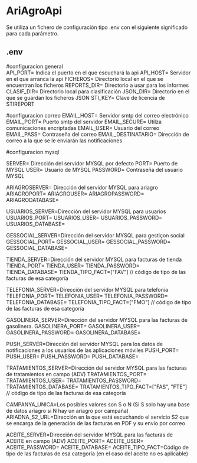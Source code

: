 ﻿# AriAgroApi
Se utiliza un fichero de configuración tipo .env con el siguiente significado para cada parámetro.

## .env
#configuracion general  
API_PORT= Indica el puerto en el que escuchará la api
API_HOST= Servidor en el que arranca la api
FICHEROS= Directorio local en el que se encuentran los ficheros
REPORTS_DIR= Directorio a usar para los informes
CLASIF_DIR= Directorio local para clasificación
JSON_DIR= Directorio en el que se guardan los ficheros JSON
STI_KEY= Clave de licencia de STIREPORT


#configuracion correo
EMAIL_HOST= Servidor smtp del correo electrónico
EMAIL_PORT= Puerto smtp del servidor
EMAIL_SECURE= Utilza comunicaciones encriptadas 
EMAIL_USER= Usuario del correo
EMAIL_PASS= Contraseña del correo
EMAIL_DESTINATARIO= Dirección de correo a la que se le enviarán las notificaciones

#configuracion mysql

SERVER= Dirección del servidor MYSQL por defecto
PORT= Puerto de MYSQL
USER= Usuario de MYSQL
PASSWORD= Contraseña del usuario MYSQL

ARIAGROSERVER= Dirección del servidor MYSQL para ariagro
ARIAGROPORT=
ARIAGROUSER=
ARIAGROPASSWORD=
ARIAGRODATABASE=

  
USUARIOS_SERVER=Dirección del servidor MYSQL para usuarios
USUARIOS_PORT=
USUARIOS_USER=
USUARIOS_PASSWORD=
USUARIOS_DATABASE=
 

GESSOCIAL_SERVER=Dirección del servidor MYSQL para gestiçon social
GESSOCIAL_PORT=
GESSOCIAL_USER=
GESSOCIAL_PASSWORD=
GESSOCIAL_DATABASE=
 
 
TIENDA_SERVER=Dirección del servidor MYSQL para facturas de tienda
TIENDA_PORT=
TIENDA_USER=
TIENDA_PASSWORD=
TIENDA_DATABASE=
TIENDA_TIPO_FACT=["FAV"] // código de tipo de las facturas de esa categoría 
 

TELEFONIA_SERVER=Dirección del servidor MYSQL para telefonía
TELEFONIA_PORT=
TELEFONIA_USER=
TELEFONIA_PASSWORD=
TELEFONIA_DATABASE=
TELEFONIA_TIPO_FACT=["FMO"] // código de tipo de las facturas de esa categoría 

  
GASOLINERA_SERVER=Dirección del servidor MYSQL para las facturas de gasolinera.
GASOLINERA_PORT=
GASOLINERA_USER=
GASOLINERA_PASSWORD=
GASOLINERA_DATABASE=


PUSH_SERVER=Dirección del servidor MYSQL para los datos de notificaciones a los usuarios de las aplicaciones móviles
PUSH_PORT=
PUSH_USER=
PUSH_PASSWORD=
PUSH_DATABASE=
 

TRATAMIENTOS_SERVER=Dirección del servidor MYSQL para las facturas de tratamientos en campo (ADV)
TRATAMIENTOS_PORT=
TRATAMIENTOS_USER=
TRATAMIENTOS_PASSWORD=
TRATAMIENTOS_DATABASE=
TRATAMIENTOS_TIPO_FACT=["FAS", "FTE"] // código de tipo de las facturas de esa categoría 

CAMPANYA_UNICA=Los posibles valores son S o N (Si S solo hay una base de datos ariagro si N hay un ariagro por campaña)
ARIADNA_S2_URL=Dirección en la que está escuchando el servicio S2 que se encarga de la generación de las facturas en PDF y su envío por correo

ACEITE_SERVER=Dirección del servidor MYSQL para las facturas de ACEITE en campo (ADV)
ACEITE_PORT=
ACEITE_USER=
ACEITE_PASSWORD=
ACEITE_DATABASE=
ACEITE_TIPO_FACT=Código de tipo de las facturas de esa categoría (en el caso del aceite no es aplicable)



